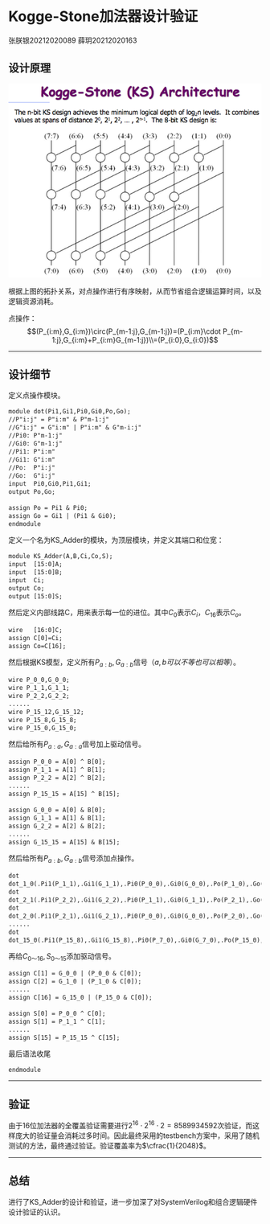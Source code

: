 # Kogge-Stone加法器设计验证
张朕银20212020089 薛玥20212020163

## 设计原理

![](2020-10-23-13-35-40.png)

根据上图的拓扑关系，对点操作进行有序映射，从而节省组合逻辑运算时间，以及逻辑资源消耗。

点操作：
$$(P_{i:m},G_{i:m})\circ(P_{m-1:j},G_{m-1:j})=(P_{i:m}\cdot P_{m-1:j},G_{i:m}+P_{i:m}G_{m-1:j})\\=(P_{i:0},G_{i:0})$$

---

## 设计细节

定义点操作模块。
```
module dot(Pi1,Gi1,Pi0,Gi0,Po,Go);
//P"i:j" = P"i:m" & P"m-1:j"
//G"i:j" = G"i:m" | P"i:m" & G"m-i:j"
//Pi0: P"m-1:j"
//Gi0: G"m-1:j"
//Pi1: P"i:m"
//Gi1: G"i:m"
//Po:  P"i:j"
//Go:  G"i:j"
input  Pi0,Gi0,Pi1,Gi1;
output Po,Go;

assign Po = Pi1 & Pi0;
assign Go = Gi1 | (Pi1 & Gi0);
endmodule
```

定义一个名为KS_Adder的模块，为顶层模块，并定义其端口和位宽：
```
module KS_Adder(A,B,Ci,Co,S);
input  [15:0]A;
input  [15:0]B;
input  Ci;
output Co;
output [15:0]S;
```

然后定义内部线路C，用来表示每一位的进位。其中$C_0$表示$C_i$，$C_{16}$表示$C_o$。
```
wire   [16:0]C;
assign C[0]=Ci;
assign Co=C[16];
```

然后根据KS模型，定义所有$P_{a:b},G_{a:b}$信号（$a,b可以不等也可以相等$）。
```
wire P_0_0,G_0_0;
wire P_1_1,G_1_1;
wire P_2_2,G_2_2;
......
wire P_15_12,G_15_12;
wire P_15_8,G_15_8;
wire P_15_0,G_15_0;
```

然后给所有$P_{a:a},G_{a:a}$信号加上驱动信号。
```
assign P_0_0 = A[0] ^ B[0];
assign P_1_1 = A[1] ^ B[1];
assign P_2_2 = A[2] ^ B[2];
......
assign P_15_15 = A[15] ^ B[15];

assign G_0_0 = A[0] & B[0];
assign G_1_1 = A[1] & B[1];
assign G_2_2 = A[2] & B[2];
......
assign G_15_15 = A[15] & B[15];
```

然后给所有$P_{a:b},G_{a:b}$信号添加点操作。
```
dot dot_1_0(.Pi1(P_1_1),.Gi1(G_1_1),.Pi0(P_0_0),.Gi0(G_0_0),.Po(P_1_0),.Go(G_1_0));
dot dot_2_1(.Pi1(P_2_2),.Gi1(G_2_2),.Pi0(P_1_1),.Gi0(G_1_1),.Po(P_2_1),.Go(G_2_1));
dot dot_2_0(.Pi1(P_2_1),.Gi1(G_2_1),.Pi0(P_0_0),.Gi0(G_0_0),.Po(P_2_0),.Go(G_2_0));
......
dot dot_15_0(.Pi1(P_15_8),.Gi1(G_15_8),.Pi0(P_7_0),.Gi0(G_7_0),.Po(P_15_0),.Go(G_15_0));
```

再给$C_{0～16},S_{0～15}$添加驱动信号。
```
assign C[1] = G_0_0 | (P_0_0 & C[0]);
assign C[2] = G_1_0 | (P_1_0 & C[0]);
......
assign C[16] = G_15_0 | (P_15_0 & C[0]);

assign S[0] = P_0_0 ^ C[0];
assign S[1] = P_1_1 ^ C[1];
......
assign S[15] = P_15_15 ^ C[15];
```

最后语法收尾
```
endmodule
```

---

## 验证

由于16位加法器的全覆盖验证需要进行$2^{16}\cdot 2^{16}\cdot 2=8589934592$次验证，而这样庞大的验证量会消耗过多时间。因此最终采用的testbench方案中，采用了随机测试的方法，最终通过验证。验证覆盖率为$\cfrac{1}{2048}$。

---

## 总结

进行了KS_Adder的设计和验证，进一步加深了对SystemVerilog和组合逻辑硬件设计验证的认识。